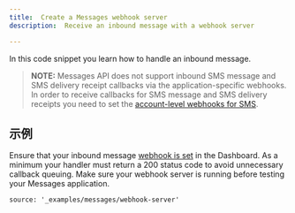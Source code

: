 ```yaml
---
title:  Create a Messages webhook server
description:  Receive an inbound message with a webhook server

---
```


In this code snippet you learn how to handle an inbound message.

> **NOTE:** Messages API does not support inbound SMS message and SMS delivery receipt callbacks via the application-specific webhooks. In order to receive callbacks for SMS message and SMS delivery receipts you need to set the [account-level webhooks for SMS](https://dashboard.nexmo.com/settings).

示例
---

Ensure that your inbound message [webhook is set](/tasks/olympus/configure-webhooks) in the Dashboard.  As a minimum your handler must return a 200 status code to avoid unnecessary callback queuing. Make sure your webhook server is running before testing your Messages application.

```code_snippets
source: '_examples/messages/webhook-server'
```

